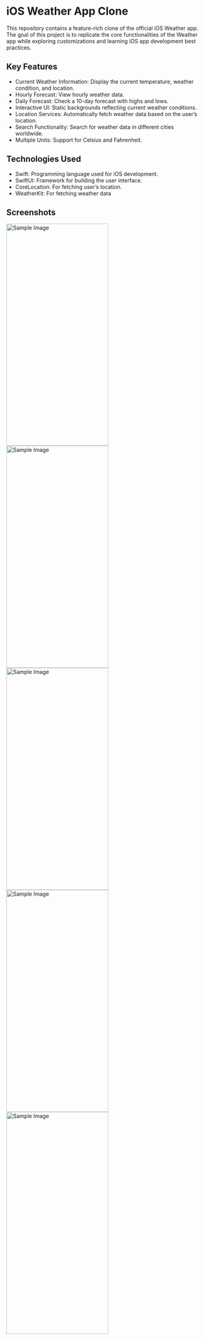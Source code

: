 # iOS Weather App Clone

This repository contains a feature-rich clone of the official iOS Weather app. The goal of this project is to replicate the core functionalities of the Weather app while exploring customizations and learning iOS app development best practices.

## Key Features
- Current Weather Information: Display the current temperature, weather condition, and location.
- Hourly Forecast: View hourly weather data.
- Daily Forecast: Check a 10-day forecast with highs and lows.
- Interactive UI: Static backgrounds reflecting current weather conditions.
- Location Services: Automatically fetch weather data based on the user’s location.
- Search Functionality: Search for weather data in different cities worldwide.
- Multiple Units: Support for Celsius and Fahrenheit.

## Technologies Used

- Swift: Programming language used for iOS development.
- SwiftUI: Framework for building the user interface.
- CoreLocation: For fetching user’s location.
- WeatherKit: For fetching weather data

## Screenshots
<img src="https://github.com/user-attachments/assets/a044703b-603e-45b5-9278-856084ec5f72" alt="Sample Image" width="268" height="582">
<img src="https://github.com/user-attachments/assets/88009340-537d-412d-9908-8a38ca5125d5" alt="Sample Image" width="268" height="582">
<img src="https://github.com/user-attachments/assets/5c11778d-b6d2-43ca-b326-51ed528b6ec8" alt="Sample Image" width="268" height="582">
<img src="https://github.com/user-attachments/assets/27d5d93a-7634-4fe2-b4c7-0fa659d07c93" alt="Sample Image" width="268" height="582">
<img src="https://github.com/user-attachments/assets/4c9d201c-797e-466f-b657-3a5e10e525e3" alt="Sample Image" width="268" height="582">
